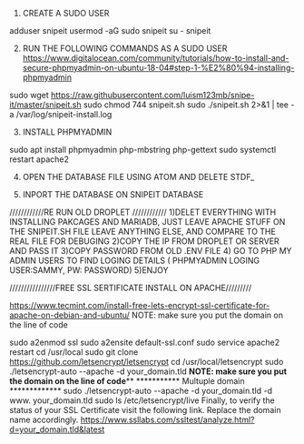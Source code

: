 
1) CREATE A SUDO USER

adduser snipeit
usermod -aG sudo snipeit
su - snipeit

2) RUN THE FOLLOWING COMMANDS AS A SUDO USER
https://www.digitalocean.com/community/tutorials/how-to-install-and-secure-phpmyadmin-on-ubuntu-18-04#step-1-%E2%80%94-installing-phpmyadmin

sudo wget https://raw.githubusercontent.com/luism123mb/snipe-it/master/snipeit.sh
sudo chmod 744 snipeit.sh
sudo ./snipeit.sh 2>&1 | tee -a /var/log/snipeit-install.log

3) INSTALL PHPMYADMIN

sudo apt install phpmyadmin php-mbstring php-gettext
sudo systemctl restart apache2


4) OPEN THE DATABASE FILE USING ATOM AND DELETE STDF_

5) INPORT THE DATABASE ON SNIPEIT DATABASE


////////////RE RUN OLD DROPLET ////////////
1)DELET EVERYTHING WITH INSTALLING PAKCAGES AND MARIADB, JUST LEAVE APACHE STUFF ON THE SNIPEIT.SH  FILE LEAVE ANYTHING ELSE, AND COMPARE TO THE REAL FILE FOR DEBUGING
2)COPY THE IP FROM DROPLET OR SERVER AND PASS IT
3)COPY PASSWORD FROM OLD .ENV FILE
4) GO TO PHP MY ADMIN USERS TO FIND LOGING DETAILS ( PHPMYADMIN LOGING USER:SAMMY, PW: PASSWORD)
5)ENJOY

////////////////FREE SSL SERTIFICATE INSTALL ON APACHE/////////

https://www.tecmint.com/install-free-lets-encrypt-ssl-certificate-for-apache-on-debian-and-ubuntu/
NOTE: make sure you put the domain on the line of code

 sudo a2enmod ssl
 sudo a2ensite default-ssl.conf
 sudo service apache2 restart
 cd /usr/local
 sudo git clone https://github.com/letsencrypt/letsencrypt
 cd /usr/local/letsencrypt
 sudo ./letsencrypt-auto --apache -d your_domain.tld
 ******NOTE: make sure you put the domain on the line of code********
 *********** Multuple domain *************
 sudo ./letsencrypt-auto --apache -d your_domain.tld  -d www. your_domain.tld
 sudo ls /etc/letsencrypt/live
Finally, to verify the status of your SSL Certificate visit the following link. Replace the domain name accordingly.
https://www.ssllabs.com/ssltest/analyze.html?d=your_domain.tld&latest
